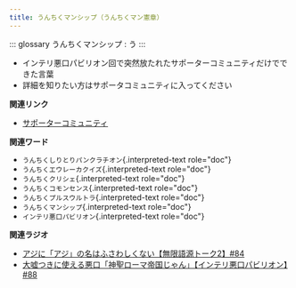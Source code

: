 ```yaml
---
title: うんちくマンシップ（うんちくマン憲章）
---
```


::: glossary
うんちくマンシップ : う
:::

-   インテリ悪口パビリオン回で突然放たれたサポーターコミュニティだけでできた言葉
-   詳細を知りたい方はサポータコミュニティに入ってください

**関連リンク**

-   [サポーターコミュニティ](https://yurugengo.com/support)

**関連ワード**

-   `うんちくしりとりパンクラチオン`{.interpreted-text role="doc"}
-   `うんちくエウレーカクイズ`{.interpreted-text role="doc"}
-   `うんちくクリシェ`{.interpreted-text role="doc"}
-   `うんちくコモンセンス`{.interpreted-text role="doc"}
-   `うんちくプルスウルトラ`{.interpreted-text role="doc"}
-   `うんちくマンシップ`{.interpreted-text role="doc"}
-   `インテリ悪口パビリオン`{.interpreted-text role="doc"}

**関連ラジオ**

-   [アジに「アジ」の名はふさわしくない【無限語源トーク2】#84](https://www.youtube.com/watch?v=4jcgyHsqBOs)
-   [大嘘つきに使える悪口「神聖ローマ帝国じゃん」【インテリ悪口パビリオン】#88](https://www.youtube.com/watch?v=wlQrQVzdoVA)
